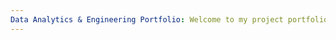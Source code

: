 ```yaml
---
Data Analytics & Engineering Portfolio: Welcome to my project portfolio! I'm a Data/BI Professional with trends and business insights, using data to solve real-world problems. A growing journey of data engineering and analytics projects using Python, Power BI, and SQL. It includes real-world and learning-based work featuring ETL pipelines, data modeling, dashboards, and actionable insights through data visualization and storytelling.
---
```

